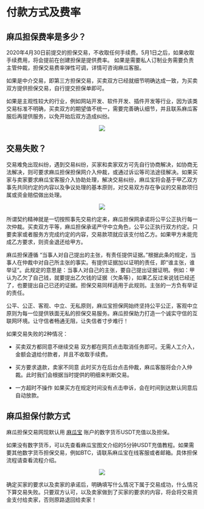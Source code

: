 # 付款方式及费率

## 麻瓜担保费率是多少？

2020年4月30日前提交的担保交易，不收取任何手续费。5月1日之后，如果收取手续费用，将会提前在创建担保是提供费率。
如果是需要私人订制业务需要负责主管仲裁，担保交易费率弹性可调，详情可咨询麻瓜客服。

如果是中介交易，即第三方担保交易，买卖双方已经就细节明确达成一致，为买卖双方提供担保交易，自行提交担保单即可。

如果是主观性较大的行业，例如网站开发、软件开发、插件开发等行业，因为该类交易标准不明确，买卖双方的期望值不统一，需要完善确认细节，并且联系麻瓜客服后再提供服务，以免开始后双方造成纠纷。

<p align="center">
  <img src="https://dcdn.mugglepay.com/pay/danbao/rulebad.png" />
</p>

## 交易失败？

交易难免出现纠纷，遇到交易纠纷，买家和卖家双方可先自行协商解决，如协商无法解决，则可要求麻瓜担保担保网介入仲裁，或通过诉讼等司法途径解决。如果买家与卖家要求麻瓜宝客服介入协助处理，解决交易纠纷，麻瓜宝将会基于甲乙双方事先共同约定的内容以及争议处理的基本原则，对交易双方存在争议的交易款项归属或资金赔偿做出处理。

<p align="center">
  <img src="https://dcdn.mugglepay.com/pay/danbao/rulelaw.png" />
</p>

所谓契约精神就是一切按照事先交易约定来，麻瓜担保网承诺将公平公正执行每一次仲裁。买卖双方平等，麻瓜担保承诺严守中立角色，公平公正执行双方约定。只要卖家或者服务方完成约定的内容，交易款项就应该支付给乙方。如果甲方未能完成乙方要求，则资金退还给甲方。

麻瓜担保遵循 “当事人对自己提出的主张，有责任提供证据。”根据此条的规定，当事人在仲裁中对自己所主张的事实。有提供证据加以证明的责任，即“谁主张，谁举证”。此规定的意思是：当事人对自己的主张，要自己提出证据证明。例如：甲认为乙欠了自己钱，就要提出乙欠钱的证据（欠条等），如果乙反过来说钱已经还了，也要提出自己已还的证据。担保交易同样适用于此规则。主张的一方负有举证的责任。

公平、公正、客观、中立、无私原则，麻瓜宝担保网始终坚持公平公正，客观中立原则为每一位提供铁面无私的担保交易服务。麻瓜担保助力打造一个诚实守信的互联网环境。让守信者畅通无阻，让失信者寸步难行！


如果交易失败的2种情况：

- 买卖双方都同意不继续交易
双方都在网页点击取消任务即可。无需人工介入，金额会退给付款者，并且不收取手续费。

- 买方要求退款，卖家不同意
此时买方在后台点击仲裁，麻瓜客服将会介入仲裁。此时我们会根据当时提供的明细来判断交易。

- 一方超时不操作
如果买方在规定时间没有点击申诉，会在时间到达默认同意后自动放款。


## 麻瓜担保付款方式

麻瓜担保交易网现默认用 <a href="https://wallet.mugglepay.com">麻瓜宝</a> 账户的数字货币USDT充值以及担保。

如果没有数字货币，可以先查看麻瓜宝图文介绍的5分钟USDT充值教程。如果需要其他数字货币担保交易，例如BTC，请联系麻瓜宝在线客服或者邮箱。具体担保流程请查看流程介绍。

<p align="center">
  <img src="https://dcdn.mugglepay.com/pay/danbao/ruledeposit.png" />
</p>

确定买家的要求以及卖家的承诺后，明确填写什么情况下属于交易成功，什么情况下算交易失败。只要双方认可，以及卖家做到了买家的要求的内容，将会将交易资金支付给卖家，否则原路退回给卖家！
